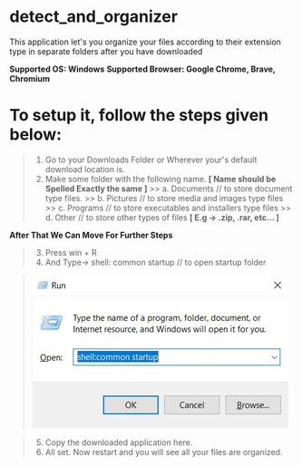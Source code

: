 # detect_and_organizer
This application let's you organize your files according to their extension type in separate folders after you have downloaded 

**Supported OS: Windows**
**Supported Browser: Google Chrome, Brave, Chromium**


# To setup it, follow the steps given below:
  > 1. Go to your Downloads Folder or Wherever your's default download location is.
  > 2. Make some folder with the following name.  **[ Name should be Spelled Exactly the same ]**
        >> a. Documents       // to store document type files.
        >> b. Pictures        // to store media and images type files
        >> c. Programs        // to store executables and installers type files
        >> d. Other           // to store other types of files **[ E.g -> .zip, .rar, etc... ]**
  
  **After That We Can Move For Further Steps**
  > 3. Press win + R
  > 4. And Type-> shell: common startup      // to open startup folder
  
  >    ![IMG](https://github.com/ksudhanshu961/detect_and_organizer/blob/main/imgs/ss.jpg?raw=true)
  
  > 5. Copy the downloaded application here.
  > 6. All set. Now restart and you will see all your files are organized.
